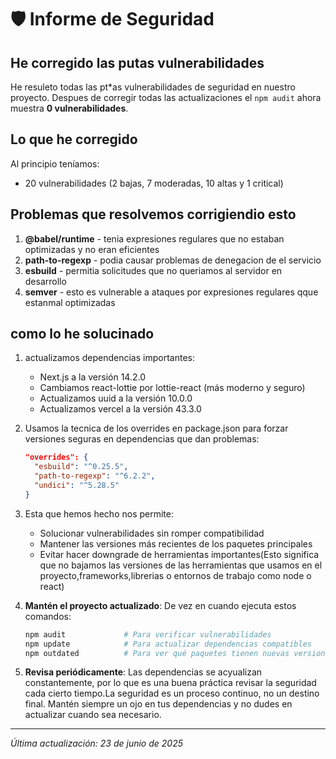 # 🛡️ Informe de Seguridad

## He corregido las putas vulnerabilidades

He resuleto todas las pt*as vulnerabilidades de seguridad en nuestro proyecto. Despues de corregir todas las actualizaciones el `npm audit` ahora muestra **0 vulnerabilidades**.

## Lo que he corregido

Al principio teníamos:
- 20 vulnerabilidades (2 bajas, 7 moderadas, 10 altas y 1 critical)


## Problemas que resolvemos corrigiendio esto

1. **@babel/runtime** - tenia expresiones regulares que no estaban optimizadas y no eran eficientes
2. **path-to-regexp** - podia causar problemas de denegacion de el servicio
3. **esbuild** - permitia solicitudes que no queriamos al servidor en desarrollo
4. **semver** - esto es vulnerable a ataques por expresiones regulares qque estanmal optimizadas

## como lo he solucinado

1. actualizamos dependencias importantes:
   - Next.js a la versión 14.2.0
   - Cambiamos react-lottie por lottie-react (más moderno y seguro)
   - Actualizamos uuid a la versión 10.0.0
   - Actualizamos vercel a la versión 43.3.0

2. Usamos la tecnica de los overrides en package.json para forzar versiones seguras en dependencias que dan problemas:
   ```json
   "overrides": {
     "esbuild": "^0.25.5",
     "path-to-regexp": "^6.2.2",
     "undici": "^5.28.5"
   }
   ```

3. Esta que hemos hecho nos permite:
   - Solucionar vulnerabilidades sin romper compatibilidad
   - Mantener las versiones más recientes de los paquetes principales
   - Evitar hacer downgrade de herramientas importantes(Esto significa que no bajamos las versiones de las herramientas que usamos en el proyecto,frameworks,librerias o entornos de trabajo como node o react)


1. **Mantén el proyecto actualizado**: De vez en cuando ejecuta estos comandos:
   ```bash
   npm audit             # Para verificar vulnerabilidades
   npm update            # Para actualizar dependencias compatibles
   npm outdated          # Para ver qué paquetes tienen nuevas versiones
   ```

2. **Revisa periódicamente**: Las dependencias se acyualizan constantemente, por lo que es una buena práctica revisar la seguridad cada cierto tiempo.La seguridad es un proceso continuo, no un destino final. Mantén siempre un ojo en tus dependencias y no dudes en actualizar cuando sea necesario.

---

_Última actualización: 23 de junio de 2025_
